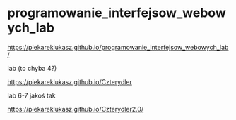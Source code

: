 # programowanie_interfejsow_webowych_lab
https://piekareklukasz.github.io/programowanie_interfejsow_webowych_lab/

lab (to chyba 4?)

https://piekareklukasz.github.io/Czterydler

lab 6-7 jakoś tak

https://piekareklukasz.github.io/Czterydler2.0/
